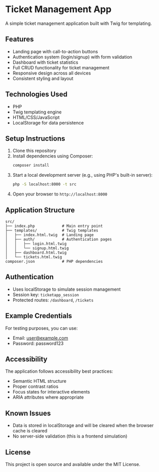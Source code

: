 # Ticket Management App

A simple ticket management application built with Twig for templating.

## Features

- Landing page with call-to-action buttons
- Authentication system (login/signup) with form validation
- Dashboard with ticket statistics
- Full CRUD functionality for ticket management
- Responsive design across all devices
- Consistent styling and layout

## Technologies Used

- PHP
- Twig templating engine
- HTML/CSS/JavaScript
- LocalStorage for data persistence

## Setup Instructions

1. Clone this repository
2. Install dependencies using Composer:
   ```bash
   composer install
   ```
3. Start a local development server (e.g., using PHP's built-in server):
   ```bash
   php -S localhost:8000 -t src
   ```
4. Open your browser to `http://localhost:8000`

## Application Structure

```
src/
├── index.php            # Main entry point
├── templates/           # Twig templates
│   ├── index.html.twig  # Landing page
│   ├── auth/            # Authentication pages
│   │   ├── login.html.twig
│   │   └── signup.html.twig
│   ├── dashboard.html.twig
│   └── tickets.html.twig
composer.json            # PHP dependencies
```

## Authentication

- Uses localStorage to simulate session management
- Session key: `ticketapp_session`
- Protected routes: `/dashboard`, `/tickets`

## Example Credentials

For testing purposes, you can use:
- Email: user@example.com
- Password: password123

## Accessibility

The application follows accessibility best practices:
- Semantic HTML structure
- Proper contrast ratios
- Focus states for interactive elements
- ARIA attributes where appropriate

## Known Issues

- Data is stored in localStorage and will be cleared when the browser cache is cleared
- No server-side validation (this is a frontend simulation)

## License

This project is open source and available under the MIT License.